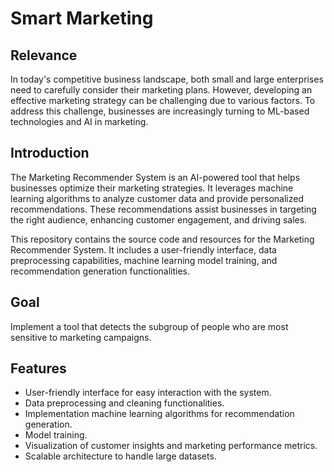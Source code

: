 # Smart Marketing
## Relevance
In today's competitive business landscape, both small and large enterprises need to carefully consider their marketing plans. However, developing an effective marketing strategy can be challenging due to various factors. To address this challenge, businesses are increasingly turning to ML-based technologies and AI in marketing.

## Introduction
The Marketing Recommender System is an AI-powered tool that helps businesses optimize their marketing strategies. It leverages machine learning algorithms to analyze customer data and provide personalized recommendations. These recommendations assist businesses in targeting the right audience, enhancing customer engagement, and driving sales.

This repository contains the source code and resources for the Marketing Recommender System. It includes a user-friendly interface, data preprocessing capabilities, machine learning model training, and recommendation generation functionalities.

## Goal
Implement a tool that detects the subgroup of people who are most sensitive to marketing campaigns.

## Features
- User-friendly interface for easy interaction with the system.
- Data preprocessing and cleaning functionalities.
- Implementation machine learning algorithms for recommendation generation.
- Model training.
- Visualization of customer insights and marketing performance metrics.
- Scalable architecture to handle large datasets.
